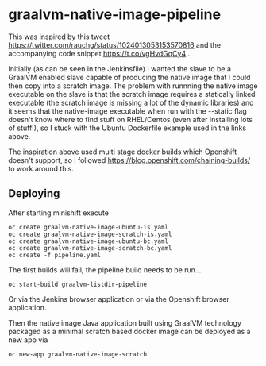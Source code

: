 # graalvm-native-image-pipeline

This was inspired by this tweet https://twitter.com/rauchg/status/1024013053153570816 and the accompanying code snippet https://t.co/vgHvdGqCy4 .

Initially (as can be seen in the Jenkinsfile) I wanted the slave to be a GraalVM enabled slave capable of producing the native image that I could then copy into a scratch image. The problem with runnning the native image executable on the slave is that the scratch image requires a statically linked executable (the scratch image is missing a lot of the dynamic libraries) and it seems that the native-image executable when run with the --static flag doesn't know where to find stuff on RHEL/Centos (even after installing lots of stuff!), so I stuck with the Ubuntu Dockerfile example used in the links above.

The inspiration above used multi stage docker builds which Openshift doesn't support, so I followed https://blog.openshift.com/chaining-builds/ to work around this.



## Deploying

After starting minishift execute

    oc create graalvm-native-image-ubuntu-is.yaml
    oc create graalvm-native-image-scratch-is.yaml
    oc create graalvm-native-image-ubuntu-bc.yaml
    oc create graalvm-native-image-scratch-bc.yaml
    oc create -f pipeline.yaml
    
The first builds will fail, the pipeline build needs to be run...

    oc start-build graalvm-listdir-pipeline
    
Or via the Jenkins browser application or via the Openshift browser application.

Then the native image Java application built using GraalVM technology packaged as a minimal scratch based docker image can be deployed as a new app via

    oc new-app graalvm-native-image-scratch
